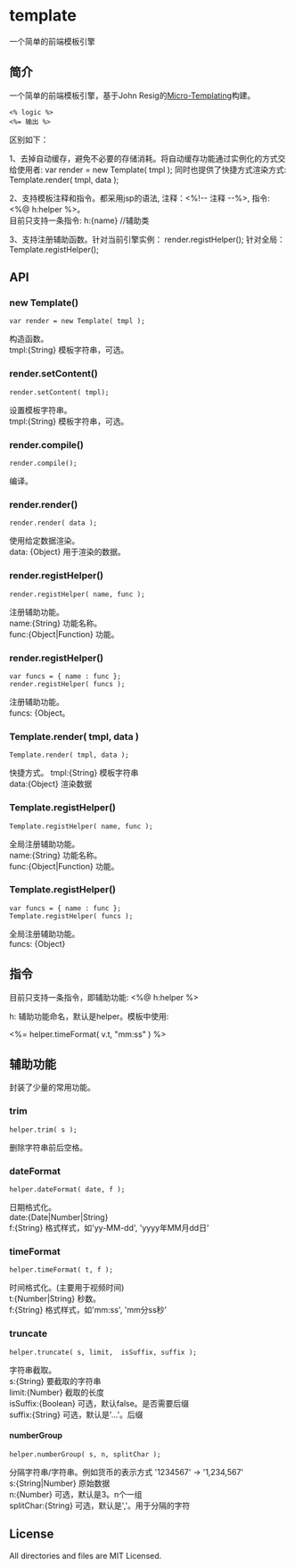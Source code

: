 template
========

一个简单的前端模板引擎

## 简介 ##
一个简单的前端模板引擎，基于John Resig的[Micro-Templating](http://ejohn.org/blog/javascript-micro-templating/)构建。

    <% logic %>
    <%= 输出 %>

区别如下：

1、去掉自动缓存，避免不必要的存储消耗。将自动缓存功能通过实例化的方式交给使用者:
    var render = new Template( tmpl );
同时也提供了快捷方式渲染方式:
    Template.render( tmpl, data );

2、支持模板注释和指令。都采用jsp的语法, 注释：&lt;%!-- 注释 --%&gt;, 指令:&lt;%@ h:helper %&gt;。   
目前只支持一条指令:
    h:{name} //辅助类

3、支持注册辅助函数。针对当前引擎实例：
    render.registHelper();
针对全局：
    Template.registHelper();

## API ##

### new Template() ###
    var render = new Template( tmpl );

构造函数。   
tmpl:{String} 模板字符串，可选。

### render.setContent() ###
    render.setContent( tmpl);

设置模板字符串。   
tmpl:{String} 模板字符串，可选。   

### render.compile() ###
    render.compile();

编译。

### render.render() ###
    render.render( data );

使用给定数据渲染。     
data: {Object} 用于渲染的数据。    

### render.registHelper() ###
    render.registHelper( name, func );

注册辅助功能。     
name:{String} 功能名称。   
func:{Object|Function} 功能。   

### render.registHelper() ###
    var funcs = { name : func }; 
    render.registHelper( funcs );

注册辅助功能。   
funcs: {Object。   

### Template.render( tmpl, data ) ###
    Template.render( tmpl, data );

快捷方式。
tmpl:{String} 模板字符串    
data:{Object} 渲染数据   

### Template.registHelper() ###
    Template.registHelper( name, func );

全局注册辅助功能。   
name:{String} 功能名称。   
func:{Object|Function} 功能。   

### Template.registHelper() ###
    var funcs = { name : func }; 
    Template.registHelper( funcs );

全局注册辅助功能。   
funcs: {Object}   

## 指令 ##
目前只支持一条指令，即辅助功能: &lt;%@ h:helper %&gt;

h: 辅助功能命名，默认是helper。模板中使用:
    <p class="info"> <%= helper.timeFormat( v.t, "mm:ss" ) %></p>

## 辅助功能 ##
封装了少量的常用功能。

### trim ###
    helper.trim( s );

删除字符串前后空格。

### dateFormat ###
    helper.dateFormat( date, f );

日期格式化。   
date:{Date|Number|String}   
f:{String} 格式样式，如'yy-MM-dd', 'yyyy年MM月dd日'   

### timeFormat ###
    helper.timeFormat( t, f );

时间格式化。(主要用于视频时间)   
t:{Number|String} 秒数。   
f:{String} 格式样式，如'mm:ss', 'mm分ss秒'

### truncate ### 
    helper.truncate( s, limit,  isSuffix, suffix );

字符串截取。   
s:{String} 要截取的字符串   
limit:{Number} 截取的长度   
isSuffix:{Boolean} 可选，默认false。是否需要后缀   
suffix:{String} 可选，默认是'...'。后缀

#### numberGroup ####
    helper.numberGroup( s, n, splitChar );

分隔字符串/字符串。例如货币的表示方式 '1234567' -> '1,234,567'   
s:{String|Number} 原始数据   
n:{Number} 可选，默认是3。n个一组   
splitChar:{String} 可选，默认是','。用于分隔的字符

## License ##

All directories and files are MIT Licensed.
